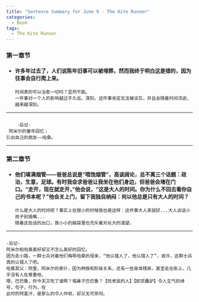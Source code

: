 ```yaml
---
title: "Sentence Summary for June 9 - The Kite Runner"
categories:
  - Book
tags:
  - The Kite Runner
---
```


### 第一章节

* #### 许多年过去了，人们说陈年旧事可以被埋葬，然而我终于明白这是错的，因为往事会自行爬上来。

      时间真的可以治愈一切吗？显然不能。
      一件事对一个人的影响越过于久远，深刻，这件事肯定无法被淡忘，并且会随着时间流逝，越来越深刻。
-- --

###
        -后记-
     阿米尔的童年回忆；
    引出自己的朋友——哈桑。

-- --

### 第二章节

* #### 他们填满烟管——爸爸总说是“喂饱烟管”，高谈阔论，总不离三个话题：政治，生意，足球。有时我会求爸爸让我坐在他们身边，但爸爸会堵在门口。“走开，现在就走开，”他会说，“这是大人的时间。你为什么不回去看你自己的书本呢？”他会关上门，留下我独自纳闷：何以他总是只有大人的时间？

      什么是大人的时间呢？事实上在很小的时候我也是这样：这件事大人来就好...大人谈话小孩子别插嘴...
      随着这些话的出口，我小小的脑袋里也充斥着对长大的渴望。

-- --
### 
    -后记-
    阿米尔和哈桑美好却又不怎么美好的回忆。
    因为走小路，一群士兵对着他们侮辱哈桑的母亲，“他认错人了，他认错人了”，或许，这群士兵真的认错人了吧。
    哈桑其父：阿里，阿米尔的家仆，因为种族和阶级关系，还有一些身体残疾，甚至走在街上，几乎没有人在尊重他，
    喂，巴巴鲁，你今天又吃了谁啊？塌鼻子巴巴鲁？【吃老鼠的人】【卸货蠢驴】令人生气的绰号，句子，行为，在
    此时的阿富汗，是那么的令人作呕，却又无可奈何。
